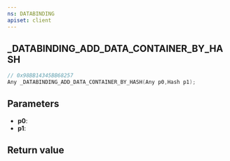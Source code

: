 ```yaml
---
ns: DATABINDING
apiset: client
---
```

## _DATABINDING_ADD_DATA_CONTAINER_BY_HASH

```c
// 0x98BB14345BB68257
Any _DATABINDING_ADD_DATA_CONTAINER_BY_HASH(Any p0,Hash p1);
```


## Parameters
* **p0**:
* **p1**:

## Return value

